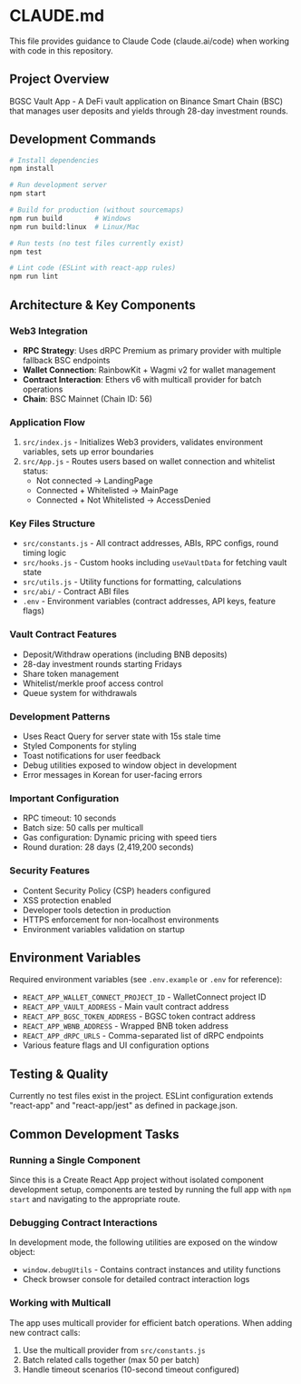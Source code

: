 # CLAUDE.md

This file provides guidance to Claude Code (claude.ai/code) when working with code in this repository.

## Project Overview

BGSC Vault App - A DeFi vault application on Binance Smart Chain (BSC) that manages user deposits and yields through 28-day investment rounds.

## Development Commands

```bash
# Install dependencies
npm install

# Run development server
npm start

# Build for production (without sourcemaps)
npm run build        # Windows
npm run build:linux  # Linux/Mac

# Run tests (no test files currently exist)
npm test

# Lint code (ESLint with react-app rules)
npm run lint
```

## Architecture & Key Components

### Web3 Integration
- **RPC Strategy**: Uses dRPC Premium as primary provider with multiple fallback BSC endpoints
- **Wallet Connection**: RainbowKit + Wagmi v2 for wallet management
- **Contract Interaction**: Ethers v6 with multicall provider for batch operations
- **Chain**: BSC Mainnet (Chain ID: 56)

### Application Flow
1. `src/index.js` - Initializes Web3 providers, validates environment variables, sets up error boundaries
2. `src/App.js` - Routes users based on wallet connection and whitelist status:
   - Not connected → LandingPage
   - Connected + Whitelisted → MainPage
   - Connected + Not Whitelisted → AccessDenied

### Key Files Structure
- `src/constants.js` - All contract addresses, ABIs, RPC configs, round timing logic
- `src/hooks.js` - Custom hooks including `useVaultData` for fetching vault state
- `src/utils.js` - Utility functions for formatting, calculations
- `src/abi/` - Contract ABI files
- `.env` - Environment variables (contract addresses, API keys, feature flags)

### Vault Contract Features
- Deposit/Withdraw operations (including BNB deposits)
- 28-day investment rounds starting Fridays
- Share token management
- Whitelist/merkle proof access control
- Queue system for withdrawals

### Development Patterns
- Uses React Query for server state with 15s stale time
- Styled Components for styling
- Toast notifications for user feedback
- Debug utilities exposed to window object in development
- Error messages in Korean for user-facing errors

### Important Configuration
- RPC timeout: 10 seconds
- Batch size: 50 calls per multicall
- Gas configuration: Dynamic pricing with speed tiers
- Round duration: 28 days (2,419,200 seconds)

### Security Features
- Content Security Policy (CSP) headers configured
- XSS protection enabled
- Developer tools detection in production
- HTTPS enforcement for non-localhost environments
- Environment variables validation on startup

## Environment Variables

Required environment variables (see `.env.example` or `.env` for reference):
- `REACT_APP_WALLET_CONNECT_PROJECT_ID` - WalletConnect project ID
- `REACT_APP_VAULT_ADDRESS` - Main vault contract address
- `REACT_APP_BGSC_TOKEN_ADDRESS` - BGSC token contract address
- `REACT_APP_WBNB_ADDRESS` - Wrapped BNB token address
- `REACT_APP_dRPC_URLS` - Comma-separated list of dRPC endpoints
- Various feature flags and UI configuration options

## Testing & Quality

Currently no test files exist in the project. ESLint configuration extends "react-app" and "react-app/jest" as defined in package.json.

## Common Development Tasks

### Running a Single Component
Since this is a Create React App project without isolated component development setup, components are tested by running the full app with `npm start` and navigating to the appropriate route.

### Debugging Contract Interactions
In development mode, the following utilities are exposed on the window object:
- `window.debugUtils` - Contains contract instances and utility functions
- Check browser console for detailed contract interaction logs

### Working with Multicall
The app uses multicall provider for efficient batch operations. When adding new contract calls:
1. Use the multicall provider from `src/constants.js`
2. Batch related calls together (max 50 per batch)
3. Handle timeout scenarios (10-second timeout configured)